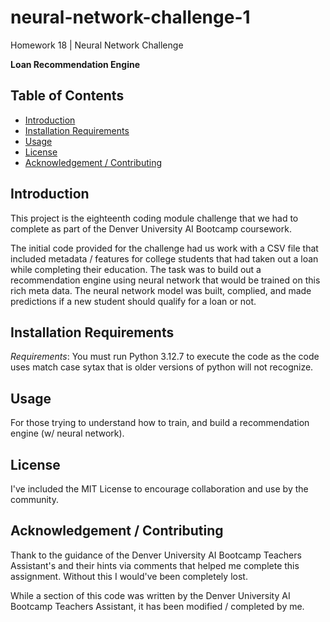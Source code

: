 # neural-network-challenge-1
Homework 18 | Neural Network Challenge

**Loan Recommendation Engine**

## Table of Contents
* [Introduction](#introduction)
* [Installation Requirements](#requirements)
* [Usage](#usage)
* [License](#license)
* [Acknowledgement / Contributing](#acknowledgementcontributing)

## Introduction
This project is the eighteenth coding module challenge that we had to complete as part of the Denver University AI Bootcamp coursework. 

The initial code provided for the challenge had us work with a CSV file that included metadata / features for college students that had taken out a loan while completing their education. The task was to build out a recommendation engine using neural network that would be trained on this rich meta data. The neural network model was built, complied, and made predictions if a new student should qualify for a loan or not. 


## Installation Requirements
*Requirements*: You must run Python 3.12.7 to execute the code as the code uses match case sytax that is older versions of python will not recognize.

## Usage
For those trying to understand how to train, and build a recommendation engine (w/ neural network).

## License
I've included the MIT License to encourage collaboration and use by the community.

## Acknowledgement / Contributing
Thank to the guidance of the Denver University AI Bootcamp Teachers Assistant's and their hints via comments that helped me complete this assignment. Without this I would've been completely lost. 

While a section of this code was written by the Denver University AI Bootcamp Teachers Assistant, it has been modified / completed by me. 
